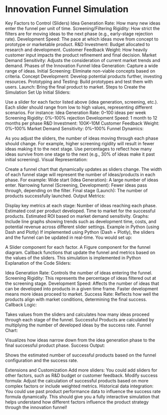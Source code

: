 # Innovation Funnel Simulation
Key Factors to Control (Sliders)
Idea Generation Rate: How many new ideas enter the funnel per unit of time.
Screening/Filtering Rigidity: How strict the filters are for moving ideas to the next phase (e.g., early-stage rejection rate).
Development Speed: The pace at which ideas move from concept to prototype or marketable product.
R&D Investment: Budget allocated to research and development.
Customer Feedback Weight: How heavily customer input impacts the product refinement and final decision.
Market Demand Sensitivity: Adjusts the consideration of current market trends and demand.
Phases of the Innovation Funnel
Idea Generation: Capture a wide range of ideas.
Initial Screening: Eliminate non-viable concepts based on criteria.
Concept Development: Develop potential products further, investing resources.
Prototyping and Testing: Build prototypes and test them with users.
Launch: Bring the final product to market.
Steps to Create the Simulation
Set Up Initial Sliders:

Use a slider for each factor listed above (idea generation, screening, etc.). Each slider should range from low to high values, representing different scenarios. For instance:
Idea Generation Rate: 0–100 ideas per week
Screening Rigidity: 0%–100% rejection
Development Speed: 1 month to 12 months per phase
R&D Investment: $100K–$10M
Customer Feedback Weight: 0%–100%
Market Demand Sensitivity: 0%–100%
Funnel Dynamics:

As you adjust the sliders, the number of ideas moving through each phase should change. For example, higher screening rigidity will result in fewer ideas making it to the next stage.
Use percentages to reflect how many ideas survive from one stage to the next (e.g., 30% of ideas make it past initial screening).
Visual Representation:

Create a funnel chart that dynamically updates as sliders change. The width of each funnel stage will represent the number of ideas/products in each phase. For example:
Wide start (Idea Generation): A large number of ideas enter.
Narrowing funnel (Screening, Development): Fewer ideas pass through, depending on the filter.
Final stage (Launch): The number of products successfully launched.
Output Metrics:

Display key metrics at each stage:
Number of ideas reaching each phase.
Estimated cost per product developed.
Time to market for the successful products.
Estimated ROI based on market demand sensitivity.
Graphs: Include line graphs showing trends such as development time, costs, and potential revenue across different slider settings.
Example in Python (using Dash and Plotly)
If implemented using Python (Dash + Plotly), the sliders and the funnel can be updated in real-time. You would set up:

A Slider component for each factor.
A Figure component for the funnel diagram.
Callback functions that update the funnel and metrics based on the values of the sliders.
 This simulation is implemented in Python
Explanation of the Code
Sliders:

Idea Generation Rate: Controls the number of ideas entering the funnel.
Screening Rigidity: This represents the percentage of ideas filtered out at the screening stage.
Development Speed: Affects the number of ideas that can be developed into products in a given time frame. Faster development means more ideas proceed to market.
Success Rate: Reflects how well the products align with market conditions, determining the final success.
Callback Logic:

Takes values from the sliders and calculates how many ideas proceed through each stage of the funnel.
Successful Products are calculated by multiplying the number of developed ideas by the success rate.
Funnel Chart:

Visualizes how ideas narrow down from the idea generation phase to the final successful product phase.
Success Output:

Shows the estimated number of successful products based on the funnel configuration and the success rate.

Extensions and Customization
Add more sliders: You could add sliders for other factors, such as R&D budget or customer feedback.
Modify success formula: Adjust the calculation of successful products based on more complex factors or include weighted metrics.
Historical data integration: You could use past product performance data to influence the success rate formula dynamically.
This should give you a fully interactive simulation that helps understand how different factors influence the product strategy through the innovation funnel!
